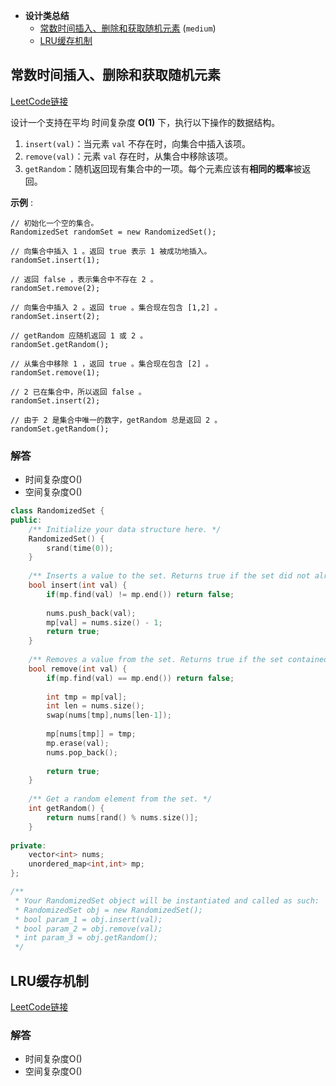 * **设计类总结**
   * [常数时间插入、删除和获取随机元素](#常数时间插入删除和获取随机元素) (`medium`)
   * [LRU缓存机制](#LRU缓存机制)


## 常数时间插入、删除和获取随机元素
[LeetCode链接](https://leetcode-cn.com/problems/insert-delete-getrandom-o1)

设计一个支持在平均 时间复杂度 **O(1)** 下，执行以下操作的数据结构。

1. `insert(val)`：当元素 `val` 不存在时，向集合中插入该项。
2. `remove(val)`：元素 `val` 存在时，从集合中移除该项。
3. `getRandom`：随机返回现有集合中的一项。每个元素应该有**相同的概率**被返回。

**示例** :
```
// 初始化一个空的集合。
RandomizedSet randomSet = new RandomizedSet();

// 向集合中插入 1 。返回 true 表示 1 被成功地插入。
randomSet.insert(1);

// 返回 false ，表示集合中不存在 2 。
randomSet.remove(2);

// 向集合中插入 2 。返回 true 。集合现在包含 [1,2] 。
randomSet.insert(2);

// getRandom 应随机返回 1 或 2 。
randomSet.getRandom();

// 从集合中移除 1 ，返回 true 。集合现在包含 [2] 。
randomSet.remove(1);

// 2 已在集合中，所以返回 false 。
randomSet.insert(2);

// 由于 2 是集合中唯一的数字，getRandom 总是返回 2 。
randomSet.getRandom();
```

### 解答

* 时间复杂度O()
* 空间复杂度O()
```c++
class RandomizedSet {
public:
    /** Initialize your data structure here. */
    RandomizedSet() {
        srand(time(0));
    }
    
    /** Inserts a value to the set. Returns true if the set did not already contain the specified element. */
    bool insert(int val) {
        if(mp.find(val) != mp.end()) return false;
        
        nums.push_back(val);
        mp[val] = nums.size() - 1;
        return true;
    }
    
    /** Removes a value from the set. Returns true if the set contained the specified element. */
    bool remove(int val) {
        if(mp.find(val) == mp.end()) return false;
        
        int tmp = mp[val];
        int len = nums.size();
        swap(nums[tmp],nums[len-1]);
        
        mp[nums[tmp]] = tmp;
        mp.erase(val);
        nums.pop_back();
        
        return true;
    }
    
    /** Get a random element from the set. */
    int getRandom() {
        return nums[rand() % nums.size()];
    }
    
private:
    vector<int> nums;
    unordered_map<int,int> mp;
};

/**
 * Your RandomizedSet object will be instantiated and called as such:
 * RandomizedSet obj = new RandomizedSet();
 * bool param_1 = obj.insert(val);
 * bool param_2 = obj.remove(val);
 * int param_3 = obj.getRandom();
 */
```

## LRU缓存机制

[LeetCode链接]()

### 解答

* 时间复杂度O()
* 空间复杂度O()

```c++

```
